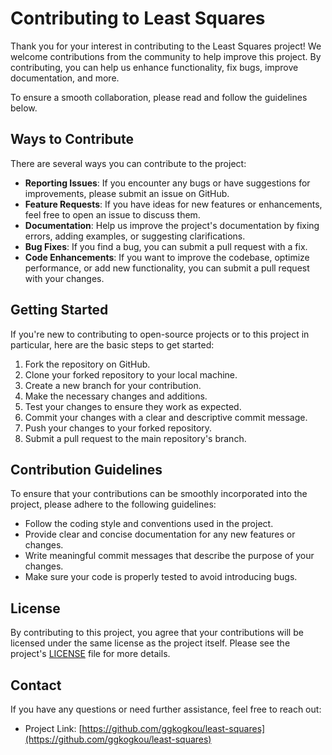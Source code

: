 # Contributing to Least Squares

Thank you for your interest in contributing to the Least Squares project! We welcome contributions from the community to help improve this project. By contributing, you can help us enhance functionality, fix bugs, improve documentation, and more.

To ensure a smooth collaboration, please read and follow the guidelines below.

## Ways to Contribute

There are several ways you can contribute to the project:

- **Reporting Issues**: If you encounter any bugs or have suggestions for improvements, please submit an issue on GitHub.
- **Feature Requests**: If you have ideas for new features or enhancements, feel free to open an issue to discuss them.
- **Documentation**: Help us improve the project's documentation by fixing errors, adding examples, or suggesting clarifications.
- **Bug Fixes**: If you find a bug, you can submit a pull request with a fix.
- **Code Enhancements**: If you want to improve the codebase, optimize performance, or add new functionality, you can submit a pull request with your changes.

## Getting Started

If you're new to contributing to open-source projects or to this project in particular, here are the basic steps to get started:

1. Fork the repository on GitHub.
2. Clone your forked repository to your local machine.
3. Create a new branch for your contribution.
4. Make the necessary changes and additions.
5. Test your changes to ensure they work as expected.
6. Commit your changes with a clear and descriptive commit message.
7. Push your changes to your forked repository.
8. Submit a pull request to the main repository's branch.

## Contribution Guidelines

To ensure that your contributions can be smoothly incorporated into the project, please adhere to the following guidelines:

- Follow the coding style and conventions used in the project.
- Provide clear and concise documentation for any new features or changes.
- Write meaningful commit messages that describe the purpose of your changes.
- Make sure your code is properly tested to avoid introducing bugs.

## License

By contributing to this project, you agree that your contributions will be licensed under the same license as the project itself. Please see the project's [LICENSE](LICENSE) file for more details.

## Contact

If you have any questions or need further assistance, feel free to reach out:

- Project Link: [https://github.com/ggkogkou/least-squares](https://github.com/ggkogkou/least-squares)
